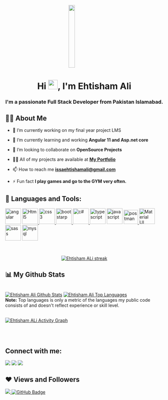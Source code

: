 <a href="#" style="display:flex;justify-content:center;"><img width="20%" height="200px" src="https://media.giphy.com/media/MPxg9U887PS0B8XT4J/giphy.gif"/></a>

<h1 align="center">Hi <img src="https://raw.githubusercontent.com/MartinHeinz/MartinHeinz/master/wave.gif" width="30px">, I'm Ehtisham Ali</h1>
<h3 align="center">I'm a passionate Full Stack Developer from Pakistan Islamabad.</h3>


## 🙋‍♂️ About Me

- 🔭 I’m currently working on my final year project LMS

- 🌱 I’m currently learning and working **Angular 11 and Asp.net core**

- 👯 I’m looking to collaborate on **OpenSource Projects**

- 👨‍💻 All of my projects are available at **[My Portfolio]()**

- 📫 How to reach me **issaehtishamali@gmail.com**

- ⚡ Fun fact **I play games and go to the GYM very often.**

## 🚀 Languages and Tools:

<p align="left"> 
<a href="https://angular.io/" target="_blank"><img src="https://angular.io/assets/images/logos/angular/shield-large.svg" alt="angular" height="50" width="50"></img></a>  
  <a href="https://www.w3.org/html/" target="_blank"> <img src="https://img.icons8.com/color/48/000000/html-5.png" alt="Html5" height="50" width="50"/> </a> 
    <a href="https://developer.mozilla.org/en-US/docs/Web/CS" target="_blank"> <img src="https://img.icons8.com/color/48/000000/css3.png" alt="css3" height="50" height="50"/> </a>
    <a href="https://getbootstrap.com/" target="_blank"> <img src="https://img.icons8.com/color/48/000000/bootstrap.png" alt="bootstarp" height="50" width="50" /> </a>
    <a href="https://www.typescriptlang.org/" target="_blank"><img src="https://img.icons8.com/color/48/000000/c-sharp-logo.png" alt="c#" height="50" width="50"/> </a>
    <a href="https://www.typescriptlang.org/" target="_blank"><img src="https://img.icons8.com/color/48/000000/typescript.png" alt="typescript" height="50" width="50"/></a>
    <a href="https://docs.microsoft.com/en-us/dotnet/csharp" target="_blank"><img src="https://img.icons8.com/color/48/000000/javascript--v1.png" alt="javascript" height="50" width="50"/></a>
    <a href="https://postman.com" target="_blank" > <img src="https://www.vectorlogo.zone/logos/getpostman/getpostman-icon.svg" alt="postman" width="45" height="45"/> </a> 
    <a href="https://material.angular.io/" target="_blank" ><img src="https://img.icons8.com/color/48/000000/material-ui.png" alt="Material UI" height="50" width="50"/></a>
    <a href="https://sass-lang.com/" target="_blank" ><img src="https://img.icons8.com/color/48/000000/sass.png" alt="sass" height="50" width="50"/></img></a> 
      <a  href="https://www.mysql.com/" target="_blank" > <img src="https://img.icons8.com/fluent/50/000000/mysql-logo.png" alt="mysql" height="50" width="50"/> </a>
        
</p>

<!-- [![React Badge](https://img.shields.io/badge/-React-61DBFB?style=for-the-badge&labelColor=black&logo=react&logoColor=61DBFB)](#)  [![Javascript Badge](https://img.shields.io/badge/-Javascript-F0DB4F?style=for-the-badge&labelColor=black&logo=javascript&logoColor=F0DB4F)](#) [![Typescript Badge](https://img.shields.io/badge/-Typescript-007acc?style=for-the-badge&labelColor=black&logo=typescript&logoColor=007acc)](#) [![Nodejs Badge](https://img.shields.io/badge/-Nodejs-3C873A?style=for-the-badge&labelColor=black&logo=node.js&logoColor=3C873A)](#) [![GraphQL Badge](https://img.shields.io/badge/-GraphQl-e535ab?style=for-the-badge&labelColor=black&logo=node.js&logoColor=e535ab)](#) -->
<br/>

<p align="center">
    <a href="https://github.com/IssaEhtishamAli/github-readme-streak-stats">
        <img title="🔥 Get streak stats for your profile at git.io/streak-stats" alt="Ehtisham ALi streak" src="https://github-readme-streak-stats.herokuapp.com/?user=IssaEhtishamAli&theme=black-ice&hide_border=true&stroke=0000&background=060A0CD0"/>
    </a>
</p>

## 📊 My Github Stats

  <br/>
    <a href="https://github.com/IssaEhtishamAli/github-readme-stats"><img alt="Ehtisham Ali Github Stats" src="https://github-readme-stats.vercel.app/api?username=IssaEhtishamAli&show_icons=true&count_private=true&theme=react&hide_border=true&bg_color=0D1117" /></a>
  <a href="https://github.com/IssaEhtishamAli/github-readme-stats"><img alt="Ehtisham Ali Top Languages" src="https://github-readme-stats.vercel.app/api/top-langs/?username=IssaEhtishamAli&langs_count=8&count_private=true&layout=compact&theme=react&hide_border=true&bg_color=0D1117" /></a>
  <br/>
  <b>Note:</b> Top languages is only a metric of the languages my public code consists of and doesn't reflect experience or skill level.


<br/>
<br/>

<a href="https://github.com/IssaEhtishamAli/github-readme-activity-graph"><img alt="Ehtisham ALi Activity Graph" src="https://activity-graph.herokuapp.com/graph?username=IssaEhtishamAli&bg_color=0D1117&color=5BCDEC&line=5BCDEC&point=FFFFFF&hide_border=true" /></a>

<br/>
<br/>

## Connect with me:
<p align="left">

<a href = "https://www.linkedin.com/in/ehtisham-ali1/"><img src="https://img.icons8.com/fluent/48/000000/linkedin.png"/></a>
<a href = "https://twitter.com/EhtishamAlijutt"><img src="https://img.icons8.com/fluent/48/000000/twitter.png"/></a>
<a href = "https://www.instagram.com/ehtisham_ali_jutt/"><img src="https://img.icons8.com/fluent/48/000000/instagram-new.png"/></a>

</p>

## ❤ Views and Followers
<a href="https://github.com/IssaEhtishamAli
/github-profile-views-counter">
    <img src="https://komarev.com/ghpvc/?username=IssaEhtishamAli">
</a>
<a href="https://github.com/IssaEhtishamAli?tab=followers"><img src="https://img.shields.io/github/followers/IssaEhtishamAli?label=Followers&style=social" alt="GitHub Badge"></a>